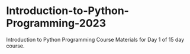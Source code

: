 # Introduction-to-Python-Programming-2023
Introduction to Python Programming Course Materials for Day 1 of 15 day course.
